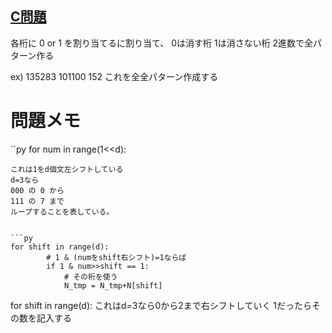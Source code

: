 ## [C問題](https://atcoder.jp/contests/abc182/tasks/abc182_c)

各桁に 0 or 1 を割り当てるに割り当て、
0は消す桁
1は消さない桁
2進数で全パターン作る

ex) 135283
    101100
       152
これを全全パターン作成する


# 問題メモ

``py
for num in range(1<<d):
```
これは1をd個文左シフトしている
d=3なら
000 の 0 から
111 の 7 まで
ループすることを表している。


```py
for shift in range(d):
        # 1 & (numをshift右シフト)=1ならば
        if 1 & num>>shift == 1:
            # その桁を使う
            N_tmp = N_tmp+N[shift]
```
for shift in range(d):
これはd=3なら0から2まで右シフトしていく
1だったらその数を記入する

